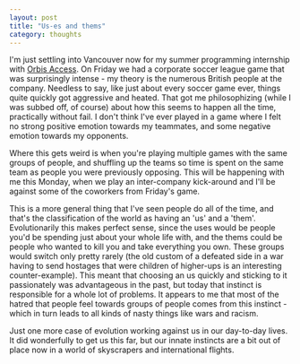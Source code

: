 ```yaml
---
layout: post
title: "Us-es and thems"
category: thoughts
---
```


I'm just settling into Vancouver now for my summer programming internship with [Orbis Access](orbisaccess.co.uk). On Friday we had a corporate soccer league game that was surprisingly intense - my theory is the numerous British people at the company. Needless to say, like just about every soccer game ever, things quite quickly got aggressive and heated. That got me philosophizing (while I was subbed off, of course) about how this seems to happen all the time, practically without fail. I don't think I've ever played in a game where I felt no strong positive emotion towards my teammates, and some negative emotion towards my opponents.

Where this gets weird is when you're playing multiple games with the same groups of people, and shuffling up the teams so time is spent on the same team as people you were previously opposing. This will be happening with me this Monday, when we play an inter-company kick-around and I'll be against some of the coworkers from Friday's game.

This is a more general thing that I've seen people do all of the time, and that's the classification of the world as having an 'us' and a 'them'. Evolutionarily this makes perfect sense, since the uses would be people you'd be spending just about your whole life with, and the thems could be people who wanted to kill you and take everything you own. These groups would switch only pretty rarely (the old custom of a defeated side in a war having to send hostages that were children of higher-ups is an interesting counter-example). This meant that choosing an us quickly and sticking to it passionately was advantageous in the past, but today that instinct is responsible for a whole lot of problems. It appears to me that most of the hatred that people feel towards groups of people comes from this instinct - which in turn leads to all kinds of nasty things like wars and racism.

Just one more case of evolution working against us in our day-to-day lives. It did wonderfully to get us this far, but our innate instincts are a bit out of place now in a world of skyscrapers and international flights.
